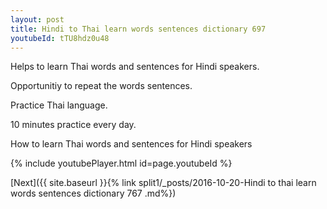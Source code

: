 ```yaml
---
layout: post
title: Hindi to Thai learn words sentences dictionary 697 
youtubeId: tTU8hdz0u48
---
```

 
 
Helps to learn Thai words and sentences for Hindi speakers.

Opportunitiy to repeat the words sentences. 

Practice Thai language. 
 
10 minutes practice every day. 
 
How to learn Thai words and sentences for Hindi speakers 
 
{% include youtubePlayer.html id=page.youtubeId %}
 
 
[Next]({{ site.baseurl }}{% link  split1/_posts/2016-10-20-Hindi to thai learn words sentences dictionary 767 .md%})
 
